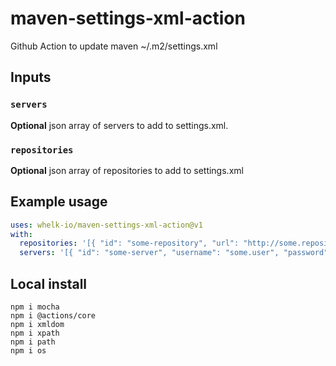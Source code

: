# maven-settings-xml-action

Github Action to update maven ~/.m2/settings.xml

## Inputs

### `servers`

**Optional** json array of servers to add to settings.xml.

### `repositories`
**Optional** json array of repositories to add to settings.xml

## Example usage

````yaml
uses: whelk-io/maven-settings-xml-action@v1
with:
  repositories: '[{ "id": "some-repository", "url": "http://some.repository.url" }]'
  servers: '[{ "id": "some-server", "username": "some.user", "password": "some.password" }]'
````

## Local install

````
npm i mocha
npm i @actions/core
npm i xmldom
npm i xpath
npm i path
npm i os
````